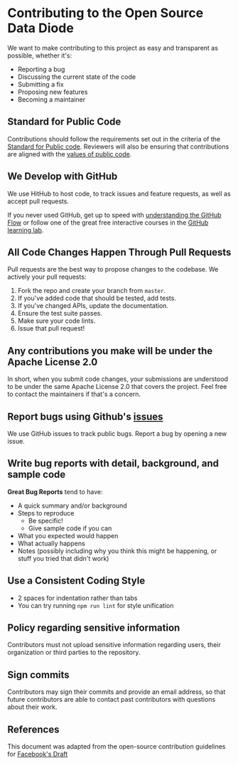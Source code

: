 # Contributing to the Open Source Data Diode
We want to make contributing to this project as easy and transparent as possible, whether it's:

- Reporting a bug
- Discussing the current state of the code
- Submitting a fix
- Proposing new features
- Becoming a maintainer

## Standard for Public Code
Contributions should follow the requirements set out in the criteria of the [Standard for Public code](https://standard.publiccode.net/). Reviewers will also be ensuring that contributions are aligned with the [values of public code](https://standard.publiccode.net/introduction.html#values-of-public-code).

## We Develop with GitHub
We use HitHub to host code, to track issues and feature requests, as well as accept pull requests.

If you never used GitHub, get up to speed with [understanding the GitHub Flow](https://guides.github.com/introduction/flow/)
or follow one of the great free interactive courses in the
[GitHub learning lab](https://lab.github.com/).

## All Code Changes Happen Through Pull Requests
Pull requests are the best way to propose changes to the codebase. We actively  your pull requests:

1. Fork the repo and create your branch from `master`.
2. If you've added code that should be tested, add tests.
3. If you've changed APIs, update the documentation.
4. Ensure the test suite passes.
5. Make sure your code lints.
6. Issue that pull request!

## Any contributions you make will be under the Apache License 2.0
In short, when you submit code changes, your submissions are understood to be under the same Apache License 2.0 that covers the project. Feel free to contact the maintainers if that's a concern.

## Report bugs using Github's [issues](https://github.com/CyberInnovationHub-NLD/OpenSourceDataDiode-OSDD-/issues)
We use GitHub issues to track public bugs. Report a bug by opening a new issue.

## Write bug reports with detail, background, and sample code

**Great Bug Reports** tend to have:

- A quick summary and/or background
- Steps to reproduce
  - Be specific!
  - Give sample code if you can
- What you expected would happen
- What actually happens
- Notes (possibly including why you think this might be happening, or stuff you tried that didn't work)

## Use a Consistent Coding Style

* 2 spaces for indentation rather than tabs
* You can try running `npm run lint` for style unification

## Policy regarding sensitive information
Contributors must not upload sensitive information regarding users, their organization or third parties to the repository.

## Sign commits
Contributors may sign their commits and provide an email address, so that future contributors are able to contact past contributors with questions about their work. 

## References
This document was adapted from the open-source contribution guidelines for [Facebook's Draft](https://github.com/facebook/draft-js/blob/a9316a723f9e918afde44dea68b5f9f39b7d9b00/CONTRIBUTING.md)
